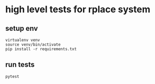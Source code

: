 # high level tests for rplace system

## setup env

```shell
virtualenv venv
source venv/bin/activate
pip install -r requirements.txt
```


## run tests

```shell
pytest
```